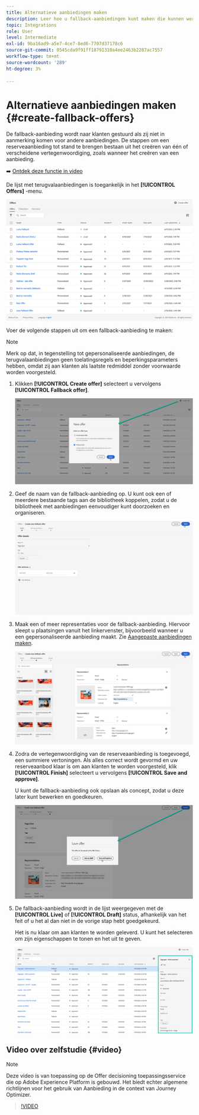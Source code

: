 ```yaml
---
title: Alternatieve aanbiedingen maken
description: Leer hoe u fallback-aanbiedingen kunt maken die kunnen worden weergegeven voor klanten die niet in aanmerking komen voor een aanbieding
topic: Integrations
role: User
level: Intermediate
exl-id: 9ba16ad9-a5e7-4ce7-8ed6-7707d37178c6
source-git-commit: 0545cda9f91ff18791310a4ee2463b2287ac7557
workflow-type: tm+mt
source-wordcount: '289'
ht-degree: 3%

---
```


# Alternatieve aanbiedingen maken {#create-fallback-offers}

De fallback-aanbieding wordt naar klanten gestuurd als zij niet in aanmerking komen voor andere aanbiedingen. De stappen om een reserveaanbieding tot stand te brengen bestaan uit het creëren van één of verscheidene vertegenwoordiging, zoals wanneer het creëren van een aanbieding.

➡️ [Ontdek deze functie in video](#video)

De lijst met terugvalaanbiedingen is toegankelijk in het **[!UICONTROL Offers]** -menu.

![](../../assets/offers_list.png)

Voer de volgende stappen uit om een fallback-aanbieding te maken:

>[!NOTE]
>
>Merk op dat, in tegenstelling tot gepersonaliseerde aanbiedingen, de terugvalaanbiedingen geen toelatingsregels en beperkingsparameters hebben, omdat zij aan klanten als laatste redmiddel zonder voorwaarde worden voorgesteld.

1. Klikken **[!UICONTROL Create offer]** selecteert u vervolgens **[!UICONTROL Fallback offer]**.

   ![](../../assets/create_fallback.png)

1. Geef de naam van de fallback-aanbieding op. U kunt ook een of meerdere bestaande tags aan de bibliotheek koppelen, zodat u de bibliotheek met aanbiedingen eenvoudiger kunt doorzoeken en organiseren.

   ![](../../assets/fallback_details.png)

1. Maak een of meer representaties voor de fallback-aanbieding. Hiervoor sleept u plaatsingen vanuit het linkervenster, bijvoorbeeld wanneer u een gepersonaliseerde aanbieding maakt. Zie [Aangepaste aanbiedingen maken](../offer-library/creating-personalized-offers.md).

   ![](../../assets/fallback_content.png)

1. Zodra de vertegenwoordiging van de reserveaanbieding is toegevoegd, een summiere vertoningen. Als alles correct wordt gevormd en uw reserveaanbod klaar is om aan klanten te worden voorgesteld, klik **[!UICONTROL Finish]** selecteert u vervolgens **[!UICONTROL Save and approve]**.

   U kunt de fallback-aanbieding ook opslaan als concept, zodat u deze later kunt bewerken en goedkeuren.

   ![](../../assets/fallback_review.png)

1. De fallback-aanbieding wordt in de lijst weergegeven met de **[!UICONTROL Live]** of **[!UICONTROL Draft]** status, afhankelijk van het feit of u het al dan niet in de vorige stap hebt goedgekeurd.

   Het is nu klaar om aan klanten te worden geleverd. U kunt het selecteren om zijn eigenschappen te tonen en het uit te geven. <!-- no suppression? -->

   ![](../../assets/fallback_created.png)

## Video over zelfstudie {#video}

>[!NOTE]
>
>Deze video is van toepassing op de Offer decisioning toepassingsservice die op Adobe Experience Platform is gebouwd. Het biedt echter algemene richtlijnen voor het gebruik van Aanbieding in de context van Journey Optimizer.

>[!VIDEO](https://video.tv.adobe.com/v/329383?quality=12)

